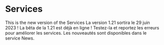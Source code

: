 # Services
This is the new version of the Services
La version 1.21 sortira le 29 juin 2023 !
La bêta de la 1.21 est déjà en ligne !
Testez-la et reportez les erreurs pour améliorer les services.
Les nouveautés sont disponibles dans le service News.
